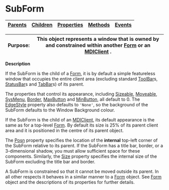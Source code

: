 




<h1 class="heading"><span class="name">SubForm</span></h1>

| [Parents](../ParentLists/SubForm.htm) | [Children](../ChildLists/SubForm.htm) | [Properties](../PropLists/SubForm.htm) | [Methods](../MethodLists/SubForm.htm) | [Events](../EventLists/SubForm.htm) |
| --- | --- | --- | --- | ---  |


| Purpose: | This object represents a window that is owned by and constrained         within another [Form](Form.htm) or an [MDIClient](MDIClient.htm) . |
| --- | ---  |


**Description**


If the SubForm is the child of a [Form](Form.htm), it is
by default a simple featureless window that occupies the entire client area
(excluding standard [ToolBar](toolbar.md)s, [StatusBar](StatusBar.htm)s
and [TabBar](TabBar.htm)s) of its parent.



The properties
that control its appearance, including [Sizeable](./sizeable.md),
[Moveable](./moveable.md), [SysMenu](./sysmenu.md),
[Border](./border.md), [MaxButton](./maxbutton.md) and [MinButton](./minbutton.md), all default to 0. The [EdgeStyle](./edgestyle.md) property also defaults to `'None'`, so the
background of the SubForm defaults to the Window Background colour.


If the SubForm is the child of an [MDIClient](MDIClient.htm),
its default appearance is the same as for a top-level [Form](Form.htm).
By default its size is 25% of its parent client area and it is positioned in the
centre of its parent object.


The [Posn](./posn.md) property specifies the location of
the **internal** top-left corner of the SubForm relative to its parent. If
the SubForm has a title bar, border, or a 3-dimensional shadow, you must allow
sufficient space for these components. Similarly, the [Size](./size.md) property specifies the internal size of the SubForm excluding the title bar and
border.


A SubForm is constrained so that it cannot be moved outside its parent. In
all other respects it behaves in a similar manner to a [Form](Form.htm) object. See [Form](Form.htm) object and the descriptions of
its properties for further details.


